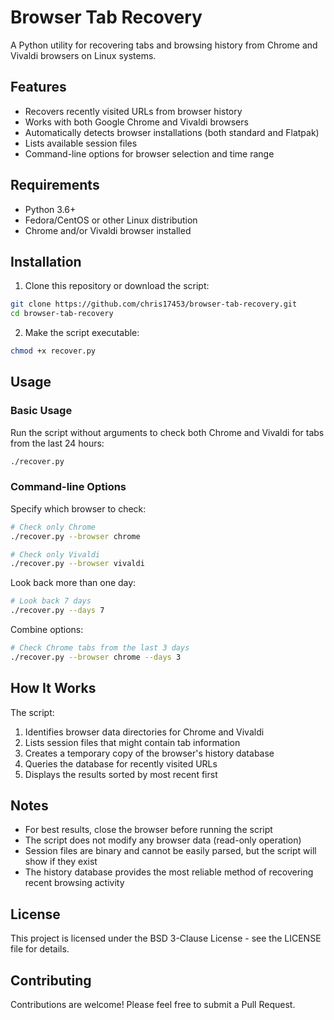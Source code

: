 # Browser Tab Recovery

A Python utility for recovering tabs and browsing history from Chrome and Vivaldi browsers on Linux systems.

## Features

- Recovers recently visited URLs from browser history
- Works with both Google Chrome and Vivaldi browsers
- Automatically detects browser installations (both standard and Flatpak)
- Lists available session files
- Command-line options for browser selection and time range

## Requirements

- Python 3.6+
- Fedora/CentOS or other Linux distribution
- Chrome and/or Vivaldi browser installed

## Installation

1. Clone this repository or download the script:

```bash
git clone https://github.com/chris17453/browser-tab-recovery.git
cd browser-tab-recovery
```

2. Make the script executable:

```bash
chmod +x recover.py
```

## Usage

### Basic Usage

Run the script without arguments to check both Chrome and Vivaldi for tabs from the last 24 hours:

```bash
./recover.py
```

### Command-line Options

Specify which browser to check:

```bash
# Check only Chrome
./recover.py --browser chrome

# Check only Vivaldi
./recover.py --browser vivaldi
```

Look back more than one day:

```bash
# Look back 7 days
./recover.py --days 7
```

Combine options:

```bash
# Check Chrome tabs from the last 3 days
./recover.py --browser chrome --days 3
```

## How It Works

The script:

1. Identifies browser data directories for Chrome and Vivaldi
2. Lists session files that might contain tab information
3. Creates a temporary copy of the browser's history database
4. Queries the database for recently visited URLs
5. Displays the results sorted by most recent first

## Notes

- For best results, close the browser before running the script
- The script does not modify any browser data (read-only operation)
- Session files are binary and cannot be easily parsed, but the script will show if they exist
- The history database provides the most reliable method of recovering recent browsing activity

## License

This project is licensed under the BSD 3-Clause License - see the LICENSE file for details.

## Contributing

Contributions are welcome! Please feel free to submit a Pull Request.